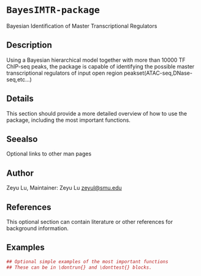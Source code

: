 # `BayesIMTR-package`

Bayesian Identification of Master Transcriptional Regulators


## Description

Using a Bayesian hierarchical model together with more than 10000 TF ChIP-seq peaks, the package is capable of identifying the possible master transcriptional regulators of input open region peakset(ATAC-seq,DNase-seq,etc...)


## Details

This section should provide a more detailed overview of how to use the
 package, including the most important functions.


## Seealso

Optional links to other man pages


## Author

Zeyu Lu,
 Maintainer: Zeyu Lu <zeyul@smu.edu>


## References

This optional section can contain literature or other references for
 background information.


## Examples

```r
## Optional simple examples of the most important functions
## These can be in \dontrun{} and \donttest{} blocks.
```


